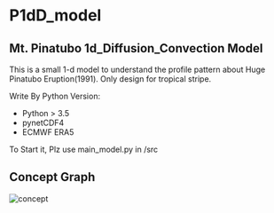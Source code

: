 # P1dD_model

## Mt. Pinatubo 1d_Diffusion_Convection Model

This is a small 1-d model to understand the profile pattern about Huge Pinatubo Eruption(1991).
Only design for tropical stripe.

Write By Python
Version:
  + Python > 3.5
  + pynetCDF4
  + ECMWF ERA5
  
To Start it, Plz use main_model.py in /src

## Concept Graph
![concept](https://github.com/zfh1997/P1dD_model/)
